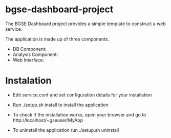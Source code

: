 bgse-dashboard-project
==============

The BGSE Dashboard project provides a simple template to construct a web service. 

The application is made up of three components.

 - DB Component:
 - Analysis Component:
 - Web Interface:

Instalation 
==============

 - Edit service.conf and set configuration details for your installation

 - Run
   ./setup.sh install
   to install the application

 - To check if the installation works, open your browser and go to
   http://localhost/~gseuser/MyApp

 - To uninstall the application run
   ./setup.sh uninstall

